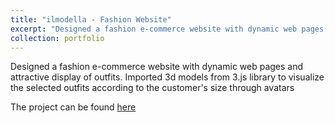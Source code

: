 ```yaml
---
title: "ilmodella - Fashion Website"
excerpt: "Designed a fashion e-commerce website with dynamic web pages and attractive display of outfits.<br/><img src='/images/ilmodella.png' width='400' height='600'>"
collection: portfolio
---
```


Designed a fashion e-commerce website with dynamic web pages and attractive display of outfits. Imported 3d models from 3.js library to visualize the selected outfits according to the customer's size through avatars

The project can be found [here](https://github.com/mitravinda462/ilModella)
